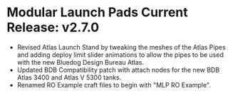 # Modular Launch Pads Current Release: v2.7.0

*	Revised Atlas Launch Stand by tweaking the meshes of the Atlas Pipes and adding deploy limit slider animations to allow the pipes to be used with the new Bluedog Design Bureau Atlas.
*	Updated BDB Compatibility patch with attach nodes for the new BDB Atlas 3400 and Atlas V 5300 tanks.
*	Renamed RO Example craft files to begin with "MLP RO Example".
